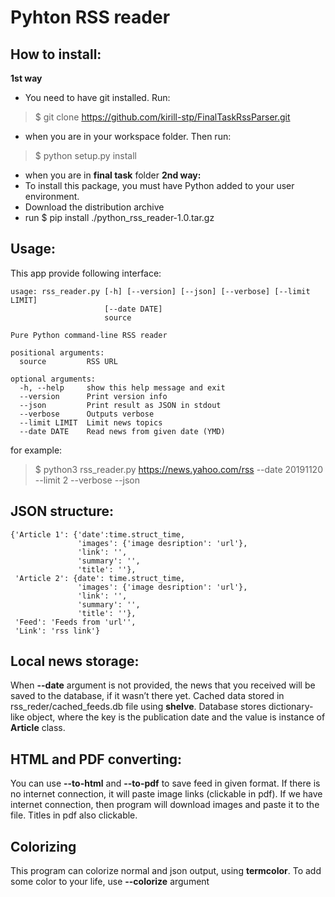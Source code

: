 # Pyhton RSS reader

## How to install:
**1st way**
* You need to have git installed. Run:
> $ git clone https://github.com/kirill-stp/FinalTaskRssParser.git
* when you are in your workspace folder. Then run:
> $ python setup.py install
* when you are in **final task** folder
**2nd way:**
* To install this package, you must have Python added to your user environment.
* Download the distribution archive
* run $ pip install ./python_rss_reader-1.0.tar.gz  

## Usage:
This app provide following interface:
```shell
usage: rss_reader.py [-h] [--version] [--json] [--verbose] [--limit LIMIT]
                     [--date DATE]
                     source

Pure Python command-line RSS reader

positional arguments:
  source         RSS URL

optional arguments:
  -h, --help     show this help message and exit
  --version      Print version info
  --json         Print result as JSON in stdout
  --verbose      Outputs verbose
  --limit LIMIT  Limit news topics
  --date DATE    Read news from given date (YMD)
```
for example:
> $ python3 rss_reader.py https://news.yahoo.com/rss --date 20191120 --limit 2 --verbose --json

## JSON structure:
```shell
{'Article 1': {'date':time.struct_time,
               'images': {'image desription': 'url'},
               'link': '',
               'summary': '',
               'title': ''},
 'Article 2': {date': time.struct_time,
               'images': {'image desription': 'url'},
               'link': '',
               'summary': '',
               'title': ''},
 'Feed': 'Feeds from 'url'',
 'Link': 'rss link'}

```
## Local news storage:
When **--date** argument is not provided, the news that you received will be saved to the database, if it wasn’t there yet.
Cached data stored in rss_reder/cached_feeds.db file using **shelve**. Database stores dictionary-like object, where the key is the publication date and the value is instance of **Article** class.

## HTML and PDF converting:
You can use **--to-html** and **--to-pdf** to save feed in given format. If there is no internet connection, it will paste image links (clickable in pdf). If we have internet connection, then program will download images and paste it to the file. Titles in pdf also clickable.

## Colorizing
This program can colorize normal and json output, using **termcolor**. To add some color to your life, use **--colorize** argument
 